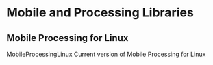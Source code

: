 # Mobile and Processing Libraries #

## Mobile Processing for Linux ##
MobileProcessingLinux Current version of Mobile Processing for Linux